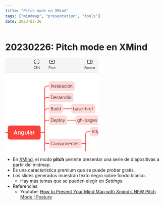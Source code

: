 ```yaml
---
title: "Pitch mode en XMind"
tags: ["mindmap", "presentation", "tools"]
date: 2023-02-26
---
```


# 20230226: Pitch mode en XMind

<TagsLinks />

![](20230226-xmind-pitch-mode.png)
- En [XMind](https://xmind.app/), el modo **pitch** permite presentar una serie de diapositivas a partir del midmap.
- Es una característica premium que se puede probar gratis.
- Los slides generados muestran texto negro sobre fondo blanco.
	- Hay más temas que se pueden elegir en *Settings*.
- Referencias
	- Youtube: [How to Present Your Mind Map with Xmind’s NEW Pitch Mode | Feature](https://www.youtube.com/watch?v=Z_4HO47D5Zg&ab_channel=Xmind)